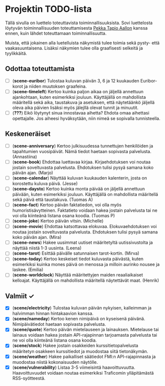 # Projektin TODO-lista

Tällä sivulla on luettelo toteuttavista toiminnallisuuksista. Sovi luettelosta löytyvän toiminnallisuuden toteuttamisesta [Pekka Tapio Aallon](https://github.com/pekkatapio) kanssa ennen, kuin lähdet toteuttamaan toiminnallisuutta.

Muista, että jokainen alla luetelluista näkymistä tulee toimia sekä pysty- että vaakasuuntaisena. Lisäksi näkymien tulee olla graafisesti selkeitä ja tyylikkäitä.

## Odottaa toteuttamista

- [ ] (**scene-euribor**) Tulostaa kuluvan päivän 3, 6 ja 12 kuukauden Euribor-korot ja niiden muutoksen graafeina.
- [ ] (**scene-timeleft**) Kertoo kuinka paljon aikaa on jäljellä annettuun ajankohtaan, kuten esimerkiksi jouluun. Käyttäjällä on mahdollista määritellä sekä aika, taustakuva ja asetuksen, että näytetäänkö jäljellä oleva aika päivien lisäksi myös jälejllä olevat tunnit ja minuutit.
- [ ] (**???**) Eikö löytynyt sinua innostavaa aihetta? Ehdota omaa aihettasi opettajalle. Jos aiheesi hyväksytään, niin nimeä se sopivalla tunnisteella.    

## Keskeneräiset

- [ ] (**scene-anniversary**) Kertoo julkisuudessa tunnettujen henkilöiden ja tapahtumien vuosipäivät. Nämä tiedot haetaan sopivasta palvelusta. (Annastiina)
- [ ] (**scene-book**) Ehdottaa luettavaa kirjaa. Kirjaehdotuksen voi noutaa jostain soveltuvasta palvelusta. Ehdotuksen tulisi pysyä samana koko päivän ajan. (Marjo)
- [ ] (**scene-calendar**) Näyttää kuluvan kuukauden kalenterin, josta on korostettu kuluva päivä. (Jesse)
- [ ] (**scene-daysto**) Kertoo kuinka monta päivää on jäljellä annettuun päivään, kuten esimerkiksi jouluun. Käyttäjällä on mahdollista määritellä sekä päivä että taustakuva. (Tuomas A)
- [ ] (**scene-fact**) Kertoo päivän faktatiedon, voi olla myös humoristisävytteinen. Faktatieto voidaan hakea jostain palvelusta tai ne voi olla kiinteänä listana osana koodia. (Tuomas P)
- [ ] (**scene-joke**) Kertoo päivän vitsin. (Michelle)
- [ ] (**scene-movie**) Ehdottaa katsottavaa elokuvaa. Elokuvaehdotuksen voi noutaa jostain soveltuvasta palvelusta. Ehdotuksen tulisi pysyä samana koko päivän ajan. (Mira)
- [ ] (**scene-news**) Hakee uusimmat uutiset määritetyltä uutissivustolta ja näyttää niistä 1-3 uusinta. (Leena)
- [ ] (**scene-tarot**) Esittää päivälle satunnaisen tarot-kortin. (Mirva)
- [ ] (**scene-today**) Kertoo keskeiset tiedot kuluvasta päivästä, kuten esimerkiksi kuinka mones päivä on menossa ja milloin aurinko nousee ja laskee. (Emilia)
- [ ] (**scene-worldclock**) Näyttää määritettyjen maiden reaaliaikaiset kelloajat. Käyttäjällä on mahdollista määritellä näytettävät maat. (Henrik)
       
## Valmiit ✓

- [X] (**scene/electricity**) Tulostaa kuluvan päivän nykyisen, kalleimman ja halvimman hinnan hintakaavion kanssa.
- [X] (**scene/nameday**) Kertoo kenen nimipäivä on kyseisenä päivänä. Nimipäivätiedot haetaan sopivasta palvelusta.
- [X] (**scene/quote**) Kertoo päivän  mietelauseen ja lainauksen. Mietelause tai lainaus voidaan hakea jostain API-rajapinnan tarjoamasta palvelusta tai ne voi olla kiinteänä listana osana koodia.
- [X] (**scene/stock**) Hakee jostain osakkeiden kurssitietopalvelusta määritetyn osakkeen kurssitiedot ja muodostaa siitä tietonäkymän.
- [X] (**scene/weather**) Hakee paikalliset säätiedot FMI:n API-rajapinnasta ja muodostaa niistä kokonaisuuden näytölle.
- [X] (**scene/vulnerability**) Listaa 3-5 viimeisintä haavoittuvuutta. Haavoittuvuudet voidaan noutaa esimerkiksi Traficomin ylläpitämästä RSS-syötteestä.
